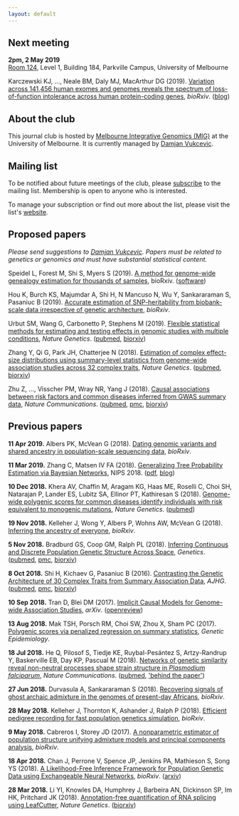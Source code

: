 ```yaml
---
layout: default
---
```



## Next meeting

**2pm, 2 May 2019**  
[Room 124](https://maps.unimelb.edu.au/parkville/building/184/124), Level 1,
Building 184, Parkville Campus, University of Melbourne

Karczewski KJ, ..., Neale BM, Daly MJ, MacArthur DG (2019).  [Variation across
141,456 human exomes and genomes reveals the spectrum of loss-of-function
intolerance across human protein-coding genes](https://doi.org/10.1101/531210),
*bioRxiv*.
([blog](http://www.cureffi.org/2019/01/28/using-human-lof-variants-to-evaluate-drug-targets/))


## About the club

This journal club is hosted by [Melbourne Integrative Genomics
(MIG)](http://research.unimelb.edu.au/integrative-genomics) at the University
of Melbourne.  It is currently managed by [Damjan
Vukcevic](http://research.unimelb.edu.au/integrative-genomics/research/statistical-genetics-vukcevic).


## Mailing list

To be notified about future meetings of the club, please
[subscribe](https://lists.unimelb.edu.au/subscribe/statgen) to the mailing
list.  Membership is open to anyone who is interested.

To manage your subscription or find out more about the list, please visit the
list's [website](https://lists.unimelb.edu.au/info/statgen).


## Proposed papers

*Please send suggestions to
[Damjan Vukcevic](mailto:damjan.vukcevic@unimelb.edu.au).
Papers must be related to genetics or genomics and must have substantial
statistical content.*


Speidel L, Forest M, Shi S, Myers S (2019). [A method for genome-wide genealogy
estimation for thousands of samples](https://doi.org/10.1101/550558), bioRxiv.
([software](https://myersgroup.github.io/relate/))

Hou K, Burch KS, Majumdar A, Shi H, N Mancuso N, Wu Y, Sankararaman S, Pasaniuc
B (2019).  [Accurate estimation of SNP-heritability from biobank-scale data
irrespective of genetic architecture](https://doi.org/10.1101/526855),
*bioRxiv*.

Urbut SM, Wang G, Carbonetto P, Stephens M (2019).  [Flexible statistical
methods for estimating and testing effects in genomic studies with multiple
conditions](https://doi.org/10.1038/s41588-018-0268-8), *Nature Genetics*.
([pubmed](https://www.ncbi.nlm.nih.gov/pubmed/30478440),
[biorxiv](https://doi.org/10.1101/096552))

Zhang Y, Qi G, Park JH, Chatterjee N (2018).  [Estimation of complex
effect-size distributions using summary-level statistics from genome-wide
association studies across 32 complex
traits](https://doi.org/10.1038/s41588-018-0193-x), *Nature Genetics*.
([pubmed](https://www.ncbi.nlm.nih.gov/pubmed/30104760),
[biorxiv](https://doi.org/10.1101/175406))

Zhu Z, ...,  Visscher PM, Wray NR, Yang J (2018).  [Causal associations between
risk factors and common diseases inferred from GWAS summary
data](https://doi.org/10.1038/s41467-017-02317-2), *Nature Communications*.
([pubmed](https://www.ncbi.nlm.nih.gov/pubmed/29335400),
[pmc](https://www.ncbi.nlm.nih.gov/pmc/articles/PMC5768719/),
[biorxiv](https://doi.org/10.1101/168674))


## Previous papers

**11 Apr 2019.**  Albers PK, McVean G (2018).  [Dating genomic variants and
shared ancestry in population-scale sequencing
data](https://doi.org/10.1101/416610), *bioRxiv*.

**11 Mar 2019.**  Zhang C, Matsen IV FA (2018).  [Generalizing Tree Probability Estimation via Bayesian Networks](https://papers.nips.cc/paper/7418-generalizing-tree-probability-estimation-via-bayesian-networks), NIPS 2018. ([pdf](https://papers.nips.cc/paper/7418-generalizing-tree-probability-estimation-via-bayesian-networks.pdf), [blog](https://matsen.fredhutch.org/general/2018/12/05/sbn.html))

**10 Dec 2018.**  Khera AV, Chaffin M, Aragam KG, Haas ME, Roselli C, Choi SH,
Natarajan P, Lander ES, Lubitz SA, Ellinor PT, Kathiresan S (2018).
[Genome-wide polygenic scores for common diseases identify individuals with
risk equivalent to monogenic
mutations](https://doi.org/10.1038/s41588-018-0183-z), *Nature Genetics*.
([pubmed](https://www.ncbi.nlm.nih.gov/pubmed/30104762))

**19 Nov 2018.**  Kelleher J, Wong Y, Albers P, Wohns AW, McVean G (2018).
[Inferring the ancestry of everyone](https://doi.org/10.1101/458067),
*bioRxiv*.

**5 Nov 2018.**  Bradburd GS, Coop GM, Ralph PL (2018).  [Inferring Continuous
and Discrete Population Genetic Structure Across
Space](https://doi.org/10.1534/genetics.118.301333), *Genetics*.
([pubmed](https://www.ncbi.nlm.nih.gov/pubmed/30026187),
[pmc](https://www.ncbi.nlm.nih.gov/pmc/articles/PMC6116973/),
[biorxiv](https://doi.org/10.1101/189688))

**8 Oct 2018.**  Shi H, Kichaev G, Pasaniuc B (2016).  [Contrasting the Genetic
Architecture of 30 Complex Traits from Summary Association
Data](https://doi.org/10.1016/j.ajhg.2016.05.013), *AJHG*.
([pubmed](https://www.ncbi.nlm.nih.gov/pubmed/27346688),
[pmc](https://www.ncbi.nlm.nih.gov/pmc/articles/PMC5005444/),
[biorxiv](https://doi.org/10.1101/035907))

**10 Sep 2018.**  Tran D, Blei DM (2017).  [Implicit Causal Models for
Genome-wide Association Studies](https://arxiv.org/abs/1710.10742), *arXiv*.
([openreview](https://openreview.net/forum?id=SyELrEeAb))

**13 Aug 2018.**  Mak TSH, Porsch RM, Choi SW, Zhou X, Sham PC (2017).
[Polygenic scores via penalized regression on summary
statistics](https://doi.org/10.1002/gepi.22050), *Genetic Epidemiology*.

**18 Jul 2018.**  He Q, Pilosof S, Tiedje KE, Ruybal-Pesántez S, Artzy-Randrup
Y, Baskerville EB, Day KP, Pascual M (2018).  [Networks of genetic similarity
reveal non-neutral processes shape strain structure in *Plasmodium
falciparum*](https://doi.org/10.1038/s41467-018-04219-3), *Nature
Communications*. ([pubmed](https://www.ncbi.nlm.nih.gov/pubmed/29739937),
['behind the
paper'](https://naturemicrobiologycommunity.nature.com/users/108152-qixin-he/posts/32988-why-a-diverse-approach-is-needed-to-tackle-a-hyperdiverse-malaria-antigen-system))

**27 Jun 2018.**  Durvasula A, Sankararaman S (2018).  [Recovering signals of
ghost archaic admixture in the genomes of present-day
Africans](https://doi.org/10.1101/285734), *bioRxiv*.

**28 May 2018.**  Kelleher J, Thornton K, Ashander J, Ralph P (2018).
[Efficient pedigree recording for fast population genetics
simulation](https://doi.org/10.1101/248500), *bioRxiv*.

**9 May 2018.**  Cabreros I, Storey JD (2017).  [A nonparametric estimator of
population structure unifying admixture models and principal components
analysis](https://doi.org/10.1101/240812), *bioRxiv*.

**18 Apr 2018.**  Chan J, Perrone V, Spence JP, Jenkins PA, Mathieson S, Song
YS (2018).  [A Likelihood-Free Inference Framework for Population Genetic Data
using Exchangeable Neural Networks](https://doi.org/10.1101/267211 ),
*bioRxiv*. ([arxiv](https://arxiv.org/abs/1802.06153))

**28 Mar 2018.**  Li YI, Knowles DA, Humphrey J, Barbeira AN, Dickinson SP, Im
HK, Pritchard JK (2018).  [Annotation-free quantification of RNA splicing using
LeafCutter](https://dx.doi.org/10.1038/s41588-017-0004-9), *Nature Genetics*.
([biorxiv](https://doi.org/10.1101/044107))
